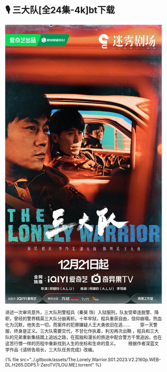 # 🎙 三大队\[全24集-4k]bt下载

<img src="../.gitbook/assets/image (1).png" alt="" data-size="original">

讲述一次审讯意外，三大队刑警程兵（秦昊 饰）入狱服刑，队友受牵连脱警、降职，曾经的警界精英三大队分崩离析。十年牢狱，程兵重获自由，信仰崩塌，热血化为沉默，他失去一切，而案件的犯罪嫌疑人王大勇依旧在逃…… 　　穿一天警服，终身是正义。三大队需要交代，不甘化作执着，利刃再次出鞘 ，程兵和三大队的兄弟重新集结踏上追凶之路，在孤独和漫长的旅途中配合警方千里追凶，也在这苦行僧一样的历程中重新找到人生的坐标和生命的意义。 　　根据作者深蓝文学作品《请转告局长，三大队任务完成》改编。



{% file src="../.gitbook/assets/The.Lonely.Warrior.S01.2023.V2.2160p.WEB-DL.H265.DDP5.1-ZeroTV[1LOU.ME].torrent" %}

